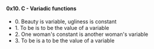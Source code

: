 <h4>0x10. C - Variadic functions</h4>
<ul>
    <li>0. Beauty is variable, ugliness is constant</li>
    <li>1. To be is to be the value of a variable</li>
    <li>2. One woman's constant is another woman's variable</li>
    <li>3. To be is a to be the value of a variable</li>
</ul>